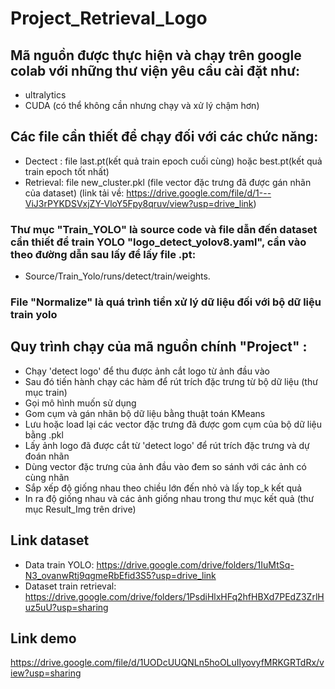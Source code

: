 # Project_Retrieval_Logo
## Mã nguồn được thực hiện và chạy trên google colab với những thư viện yêu cầu cài đặt như:
- ultralytics
- CUDA (có thể không cần nhưng chạy và xử lý chậm hơn)
## Các file cần thiết để chạy đối với các chức năng:
- Dectect : file last.pt(kết quả train epoch cuối cùng) hoặc best.pt(kết quả train epoch tốt nhất)
- Retrieval: file new_cluster.pkl (file vector đặc trưng đã được gán nhãn của dataset)
(link tải về: https://drive.google.com/file/d/1---ViJ3rPYKDSVxjZY-VloY5Fpy8qruv/view?usp=drive_link)

### Thư mục "Train_YOLO" là source code và file dẫn đến dataset cần thiết để train YOLO "logo_detect_yolov8.yaml", cần vào theo đường dẫn sau lấy để lấy file .pt:
* Source/Train_Yolo/runs/detect/train/weights.

### File "Normalize" là quá trình tiền xử lý dữ liệu đối với bộ dữ liệu train yolo

## Quy trình chạy của mã nguồn chính "Project" :
- Chạy 'detect logo' để thu được ảnh cắt logo từ ảnh đầu vào
- Sau đó tiến hành chạy các hàm để rút trích đặc trưng từ bộ dữ liệu (thư mục train)
- Gọi mô hình muốn sử dụng
- Gom cụm và gán nhãn bộ dữ liệu bằng thuật toán KMeans
- Lưu hoặc load lại các vector đặc trưng đã được gom cụm của bộ dữ liệu bằng .pkl
- Lấy ảnh logo đã được cắt từ 'detect logo' để rút trích đặc trưng và dự đoán nhãn
- Dùng vector đặc trưng của ảnh đầu vào đem so sánh với các ảnh có cùng nhãn
- Sắp xếp độ giống nhau theo chiều lớn đến nhỏ và lấy top_k kết quả
- In ra độ giống nhau và các ảnh giống nhau trong thư mục kết quả (thư mục Result_Img trên drive)

## Link dataset
- Data train YOLO: https://drive.google.com/drive/folders/1IuMtSq-N3_ovanwRtj9qgmeRbEfid3S5?usp=drive_link
- Dataset train retrieval: https://drive.google.com/drive/folders/1PsdiHlxHFq2hfHBXd7PEdZ3ZrlHuz5uU?usp=sharing

## Link demo
https://drive.google.com/file/d/1UODcUUQNLn5hoOLuIlyovyfMRKGRTdRx/view?usp=sharing
